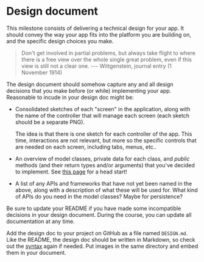 # Design document

This milestone consists of delivering a technical design for your app. It
should convey the way your app fits into the platform you are building on, and
the specific design choices you make.

> Don't get involved in partial problems, but always take flight to where there is a free view over the whole single great problem, even if this view is still not a clear one. --- Wittgenstein, journal entry (1 November 1914)

The design document should somehow capture any and all design decisions that
you make before (or while) implementing your app. Reasonable to incude in your
design doc might be:

* Consolidated sketches of each "screen" in the application, along with the name of the controller that will manage each screen (each sketch should be a separate PNG).

    The idea is that there is one sketch for each controller of the app. This time, interactions are not relevant, but more so the specific controls that are needed on each screen, including tabs, menus, etc..

* An overview of model classes, private data for each class, and *public* methods (and their return types and/or arguments) that you've decided to implement. See [this page](http://www.agilemodeling.com/artifacts/classDiagram.htm) for a head start!

* A list of any APIs and frameworks that have not yet been named in the above, along with a description of what these will be used for. What kind of APIs do you need in the model classes? Maybe for persistence?

Be sure to update your README if you have made some incompatible decisions in
your design document. During the course, you can update all documentation at any time.

Add the design doc to your project on GitHub as a file named `DESIGN.md`. Like
the README, the design doc should be written in Markdown, so check out the
[syntax] again if needed. Put images in the same directory and embed them in your document.

[syntax]: http://daringfireball.net/projects/markdown/syntax
